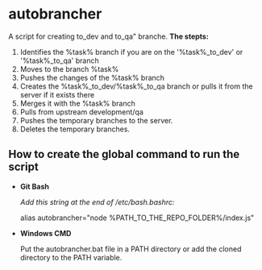 # autobrancher
A script for creating to_dev and to_qa" branche.
**The stepts:**
1. Identifies the %task% branch if you are on the '%task%_to_dev' or '%task%_to_qa' branch
2. Moves to the branch %task%
3. Pushes the changes of the %task% branch
4. Creates the %task%_to_dev/%task%_to_qa branch or pulls it from the server if it exists there
5. Merges it with the %task% branch
6. Pulls from upstream development/qa
7. Pushes the temporary branches to the server.
8. Deletes the temporary branches.
## How to create the global command to run the script

- **Git Bash**
  
  *Add this string at the end of /etc/bash.bashrc:*
  
  alias autobrancher="node %PATH_TO_THE_REPO_FOLDER%/index.js"

- **Windows CMD**

  Put the autobrancher.bat file in a PATH directory or add the cloned directory to the PATH variable.
